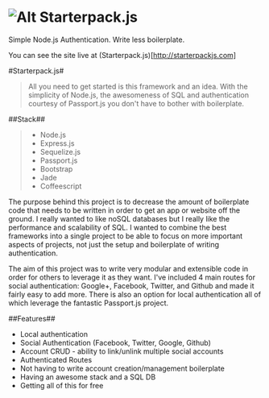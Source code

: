 ![Alt](https://scontent-a-sea.xx.fbcdn.net/hphotos-ash3/t1/1779848_10152232901170932_1997452623_n.jpg)
Starterpack.js 
=================
Simple Node.js Authentication. Write less boilerplate. 

You can see the site live at (Starterpack.js)[http://starterpackjs.com]

#Starterpack.js#
> All you need to get started is this framework and an idea. With the simplicity of Node.js, the awesomeness of SQL and authentication courtesy of Passport.js you don't have to bother with boilerplate.  

##Stack##
>  - Node.js
>  - Express.js
>  - Sequelize.js
>  - Passport.js
>  - Bootstrap
>  - Jade
>  - Coffeescript

The purpose behind this project is to decrease the amount of boilerplate code that needs to be written in order to get an app or website off the ground. I really wanted to like noSQL databases but I really like the performance and scalability of SQL. I wanted to combine the best frameworks into a single project to be able to focus on more important aspects of projects, not just the setup and boilerplate of writing authentication. 

The aim of this project was to write very modular and extensible code in order for others to leverage it as they want. I've included 4 main routes for social authentication: Google+, Facebook, Twitter, and Github and made it fairly easy to add more. There is also an option for local authentication all of which leverage the fantastic Passport.js project. 

##Features##
  - Local authentication
  - Social Authentication (Facebook, Twitter, Google, Github)
  - Account CRUD - ability to link/unlink multiple social accounts
  - Authenticated Routes
  - Not having to write account creation/management boilerplate
  - Having an awesome stack and a SQL DB
  - Getting all of this for free
